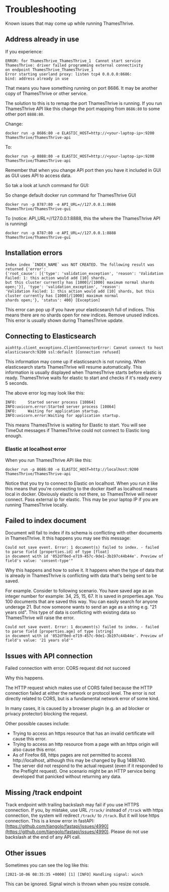 # Troubleshooting

Known issues that may come up while running ThamesThrive.

## Address already in use

If you experience:

```
ERROR: for ThamesThrive_ThamesThrive_1  Cannot start service 
ThamesThrive: driver failed programming external connectivity 
on endpoint ThamesThrive_ThamesThrive_1 
Error starting userland proxy: listen tcp4 0.0.0.0:8686: 
bind: address already in use
``` 

That means you have something running on port 8686. It may be another copy of ThamesThrive or other service.

The solution to this is to remap the port ThamesThrive is running. If you run ThamesThrive API like this change the port mapping
from `8686:80` to some other port `8888:80`.

Change:

```
docker run -p 8686:80 -e ELASTIC_HOST=http://<your-laptop-ip>:9200 ThamesThrive/ThamesThrive-api
```

To:

```
docker run -p 8888:80 -e ELASTIC_HOST=http://<your-laptop-ip>:9200 ThamesThrive/ThamesThrive-api
```

Remember that when you change API port then you have it included in GUI as GUI uses API to access data.

So tak a look at lunch command for GUI:

So change default docker run command for ThamesThrive GUI

```
docker run -p 8787:80 -e API_URL=//127.0.0.1:8686 ThamesThrive/ThamesThrive-gui
```

To (notice: API_URL=//127.0.0.1:8888, this the where the ThamesThrive API is running)

```
docker run -p 8787:80 -e API_URL=//127.0.0.1:8888 ThamesThrive/ThamesThrive-gui
```

## Installation errors

```
Index index `INDEX_NAME` was NOT CREATED. The following result was returned {'error': 
{'root_cause': [{'type': 'validation_exception', 'reason': 'Validation Failed: 1: this action would add [10] shards, 
but this cluster currently has [1000]/[1000] maximum normal shards open;'}], 'type': 'validation_exception', 'reason': 
'Validation Failed: 1: this action would add [10] shards, but this cluster currently has [1000]/[1000] maximum normal 
shards open;'}, 'status': 400} [Exception]
```

This error can pop up if you have your elasticsearch full of indices. This means there are no shards open for new indices.
Remove unused indices. This error is usually shown during ThamesThrive update. 

## Connecting to Elasticsearch

```
aiohttp.client_exceptions.ClientConnectorError: Cannot connect to host elasticsearch:9200 ssl:default [Connection refused]
```

This information may come up if elasticsearch is not running. When elasticsearch starts ThamesThrive will resume
automatically. This information is usually displayed when ThamesThrive starts before elastic is ready. ThamesThrive waits for
elastic to start and checks if it's ready every 5 seconds.

The above error log may look like this:

```
INFO:     Started server process [10864]
INFO:uvicorn.error:Started server process [10864]
INFO:     Waiting for application startup.
INFO:uvicorn.error:Waiting for application startup.
```

This means ThamesThrive is waiting for Elastic to start. You will see TimeOut messages if ThamesThrive could not connect to
Elastic long enough.

### Elastic at localhost error

When you run ThamesThrive API like this:

```
docker run -p 8686:80 -e ELASTIC_HOST=http://localhost:9200 ThamesThrive/ThamesThrive-api
```

Notice that you try to connect to Elastic on localhost. When you run it like this means that you're connecting to the
docker itself as localhost means local in docker. Obviously elastic is not there, so ThamesThrive will never connect. Pass
external ip for elastic. This may be your laptop IP if you are running ThamesThrive locally.

## Failed to index document

Document will fail to index if its schema is conflicting with other documents in ThamesThrive. It this happens you may see
this message:

```
Could not save event. Error: 1 document(s) failed to index. - failed to parse field [properties.id] of type [float] 
in document with id '052df0ed-e719-457c-9de1-3b197c44b44e'. Preview of field's value: 'consent-type'"
```

Why this happens and how to solve it. It happens when the type of data that is already in ThamesThrive is conflicting with
data that's being sent to be saved.

For example. Consider to following scenario. You have saved age as an integer number for example: 34, 25, 15, 67. It is
saved in properties.age. You 100 documents that are saved this way. You can easily search for anyone underage 21. But
now someone wants to send an age as a string e.g. "21 years old". This type of data is conflicting with existing data so
ThamesThrive will raise the error.

```
Could not save event. Error: 1 document(s) failed to index. - failed to parse field [properties.age] of type [string] 
in document with id '052df0ed-e719-457c-9de1-3b197c44b44e'. Preview of field's value: '21 years old'"
```

## Issues with API connection

Failed connection with error: CORS request did not succeed

Why this happens.

The HTTP request which makes use of CORS failed because the HTTP connection failed at either the network or protocol
level. The error is not directly related to CORS, but is a fundamental network error of some kind.

In many cases, it is caused by a browser plugin (e.g. an ad blocker or privacy protector) blocking the request.

Other possible causes include:

* Trying to access an https resource that has an invalid certificate will cause this error.
* Trying to access an http resource from a page with an https origin will also cause this error.
* As of Firefox 68, https pages are not permitted to access http://localhost, although this may be changed by Bug
  1488740.
* The server did not respond to the actual request (even if it responded to the Preflight request). One scenario might
  be an HTTP service being developed that panicked without returning any data.

## Missing /track endpoint

Track endpoint with trailing backslash may fail if you use HTTPS connection. If you, by mistake, use URL `/track/` instead of
`/track` with https connection, the system will redirect `/track/` to `/track`. But it will lose https connection. This is
a know error in fastAPI: [https://github.com/tiangolo/fastapi/issues/4990](https://github.com/tiangolo/fastapi/issues/4990).
Please do not use backslash at the end of any API call.

## Other issues

Sometimes you can see the log like this:

```
[2021-10-06 08:35:35 +0000] [1] [INFO] Handling signal: winch
```

This can be ignored. Signal winch is thrown when you resize console. 


